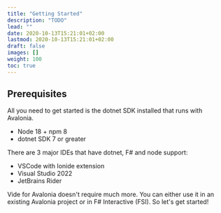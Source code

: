 ```yaml
---
title: "Getting Started"
description: "TODO"
lead: ""
date: 2020-10-13T15:21:01+02:00
lastmod: 2020-10-13T15:21:01+02:00
draft: false
images: []
weight: 100
toc: true
---
```


## Prerequisites

All you need to get started is the dotnet SDK installed that runs with Avalonia.

* Node 18 + npm 8
* dotnet SDK 7 or greater

There are 3 major IDEs that have dotnet, F# and node support:

* VSCode with Ionide extension
* Visual Studio 2022
* JetBrains Rider

Vide for Avalonia doesn't require much more. You can either use it in an existing Avalonia project or in F# Interactive (FSI). So let's get started!

